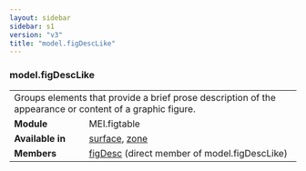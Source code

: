 ```yaml
---
layout: sidebar
sidebar: s1
version: "v3"
title: "model.figDescLike"
---
```

<div class="classSpec model">
   <h3 id="model.figDescLike">model.figDescLike</h3>
   <table class="wovenodd">
      <tr>
         <td colspan="2" class="wovenodd-col2">Groups elements that provide a brief prose description of the appearance or content
            of a
            graphic figure.
         </td>
      </tr>
      <tr>
         <td class="wovenodd-col1"><strong>Module</strong></td>
         <td class="wovenodd-col2">MEI.figtable</td>
      </tr>
      <tr>
         <td class="wovenodd-col1"><strong>Available in</strong></td>
         <td class="wovenodd-col2">
            <div class="parent">
               <div><a class="link_odd_elementSpec" href="{{ site.baseurl }}/{{ page.version }}/elements/surface.html">surface</a>, <a class="link_odd_elementSpec" href="{{ site.baseurl }}/{{ page.version }}/elements/zone.html">zone</a></div>
            </div>
         </td>
      </tr>
      <tr>
         <td class="wovenodd-col1"><strong>Members</strong></td>
         <td class="wovenodd-col2">
            <div class="parent">
               <div><a class="link_odd_elementSpec" href="{{ site.baseurl }}/{{ page.version }}/elements/figdesc.html">figDesc</a> (direct member of model.figDescLike)
               </div>
            </div>
         </td>
      </tr>
   </table>
</div>